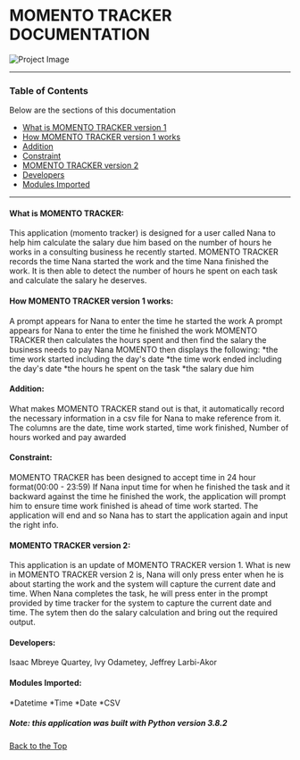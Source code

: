 # MOMENTO TRACKER DOCUMENTATION 

![Project Image](https://www.alliancesoftware.com.au/wp-content/uploads/Time-Tracker@2x.png)
 
---
 
### Table of Contents
Below are the sections of this documentation

- [What is MOMENTO TRACKER version 1](#what-is-momento-tracker)
- [How MOMENTO TRACKER version 1 works](#how-it-works-use)
- [Addition](#addition)
- [Constraint](#constraint)
- [MOMENTO TRACKER version 2](#momento-tracker-version-2.0.1)
- [Developers](#developers)
- [Modules Imported](#modules-imported)

---
#### What is MOMENTO TRACKER:
This application (momento tracker) is designed for a user called Nana
to help him calculate the salary due him based on the number of hours he works in a consulting business he recently started.
MOMENTO TRACKER records the time Nana started the work and the time Nana finished the work.
It is then able to detect the number of hours he spent on each task and calculate the salary he deserves.

#### How MOMENTO TRACKER version 1 works:
A prompt appears for Nana to enter the time he started the work
A prompt appears for Nana to enter the time he finished the work
MOMENTO TRACKER then calculates the hours spent and then find the salary the business needs to pay Nana
MOMENTO then displays the following:
    *the time work started including the day's date
	*the time work ended including the day's date
	*the hours he spent on the task
	*the salary due him


#### Addition:
What makes MOMENTO TRACKER stand out is that, it automatically record the necessary information in a csv file for Nana to make reference from it.
The columns are the date, time work started, time work finished, Number of hours worked and pay awarded


#### Constraint:
MOMENTO TRACKER has been designed to accept time in 24 hour format(00:00 - 23:59)
If Nana input time for when he finished the task and it backward against the time he finished the work,
the application will prompt him to ensure time work finished is ahead of time work started.
The application will end and so Nana has to start the application again and input the right info.


#### MOMENTO TRACKER version 2:
This application is an update of MOMENTO TRACKER version 1.
What is new in MOMENTO TRACKER version 2 is, Nana will only press enter when he is about starting the work and the system will capture the current date and time.
When Nana completes the task, he will press enter in the prompt provided by time tracker for the system to capture the current date and time.
The sytem then do the salary calculation and bring out the required output.


#### Developers:
Isaac Mbreye Quartey, 
Ivy Odametey,
Jeffrey Larbi-Akor 


#### Modules Imported:
*Datetime
*Time
*Date
*CSV


##### Note: this application was built with Python version 3.8.2
[Back to the Top](#momento-tracker-documentation)
